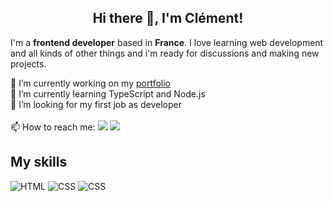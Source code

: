 <h2 align="center">Hi there 👋, I'm Clément!</h2>

I'm a __frontend developer__ based in __France__. I love learning web development and all kinds of other things and i'm ready for discussions and making new projects.

🔭 I’m currently working on my <a href="https://clementgax.github.io/">portfolio</a>  
🌱 I’m currently learning TypeScript and Node.js  
👯 I’m looking for my first job as developer    
</br>
📫 How to reach me: 
<a href="mailto:clement.gax@gmail.com"><img src="https://img.shields.io/badge/Mail-white?&logo=gmail&logoColor=red"/></a> 
<a href="https://linkedin.com/in/clementgaxotte/"><img src="https://img.shields.io/badge/Linkedin-blue?&logo=linkedin&logoColor=white"/></a> 

<h2>My skills</h2> 



![HTML](https://img.shields.io/badge/HTML-orange?&logo=html&logoColor=white)
![CSS](https://img.shields.io/badge/CSS-blue?&logo=css&logoColor=white)
![CSS](https://img.shields.io/badge/CSS-blue?&logo=JavaScript&logoColor=white)

